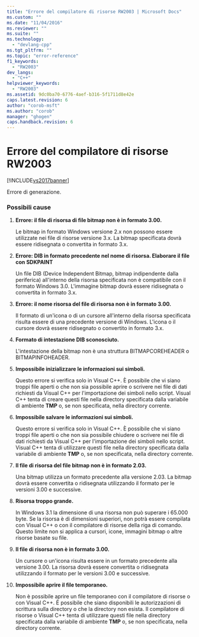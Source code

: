 ```yaml
---
title: "Errore del compilatore di risorse RW2003 | Microsoft Docs"
ms.custom: ""
ms.date: "11/04/2016"
ms.reviewer: ""
ms.suite: ""
ms.technology: 
  - "devlang-cpp"
ms.tgt_pltfrm: ""
ms.topic: "error-reference"
f1_keywords: 
  - "RW2003"
dev_langs: 
  - "C++"
helpviewer_keywords: 
  - "RW2003"
ms.assetid: 9dc0ba70-6776-4aef-b316-5f1711d8e42e
caps.latest.revision: 6
author: "corob-msft"
ms.author: "corob"
manager: "ghogen"
caps.handback.revision: 6
---
```

# Errore del compilatore di risorse RW2003
[!INCLUDE[vs2017banner](../../assembler/inline/includes/vs2017banner.md)]

Errore di generazione.  
  
### Possibili cause  
  
1.  **Errore: il file di risorsa di file bitmap non è in formato 3.00.**  
  
     Le bitmap in formato Windows versione 2.x non possono essere utilizzate nei file di risorse versione 3.x.  La bitmap specificata dovrà essere ridisegnata o convertita in formato 3.x.  
  
2.  **Errore: DIB in formato precedente nel nome di risorsa.  Elaborare il file con SDKPAINT**  
  
     Un file DIB \(Device Independent Bitmap, bitmap indipendente dalla periferica\) all'interno della risorsa specificata non è compatibile con il formato Windows 3.0.  L'immagine bitmap dovrà essere ridisegnata o convertita in formato 3.x.  
  
3.  **Errore: il nome risorsa del file di risorsa non è in formato 3.00.**  
  
     Il formato di un'icona o di un cursore all'interno della risorsa specificata risulta essere di una precedente versione di Windows.  L'icona o il cursore dovrà essere ridisegnato o convertito in formato 3.x.  
  
4.  **Formato di intestazione DIB sconosciuto.**  
  
     L'intestazione della bitmap non è una struttura BITMAPCOREHEADER o BITMAPINFOHEADER.  
  
5.  **Impossibile inizializzare le informazioni sui simboli.**  
  
     Questo errore si verifica solo in Visual C\+\+.  È possibile che vi siano troppi file aperti o che non sia possibile aprire o scrivere nei file di dati richiesti da Visual C\+\+ per l'importazione dei simboli nello script.  Visual C\+\+ tenta di creare questi file nella directory specificata dalla variabile di ambiente **TMP** o, se non specificata, nella directory corrente.  
  
6.  **Impossibile salvare le informazioni sui simboli.**  
  
     Questo errore si verifica solo in Visual C\+\+.  È possibile che vi siano troppi file aperti o che non sia possibile chiudere o scrivere nei file di dati richiesti da Visual C\+\+ per l'importazione dei simboli nello script.  Visual C\+\+ tenta di utilizzare questi file nella directory specificata dalla variabile di ambiente **TMP** o, se non specificata, nella directory corrente.  
  
7.  **Il file di risorsa del file bitmap non è in formato 2.03.**  
  
     Una bitmap utilizza un formato precedente alla versione 2.03.  La bitmap dovrà essere convertita o ridisegnata utilizzando il formato per le versioni 3.00 e successive.  
  
8.  **Risorsa troppo grande.**  
  
     In Windows 3.1 la dimensione di una risorsa non può superare i 65.000 byte.  Se la risorsa è di dimensioni superiori, non potrà essere compilata con Visual C\+\+ o con il compilatore di risorse della riga di comando.  Questo limite non si applica a cursori, icone, immagini bitmap o altre risorse basate su file.  
  
9. **Il file di risorsa non è in formato 3.00.**  
  
     Un cursore o un'icona risulta essere in un formato precedente alla versione 3.00.  La risorsa dovrà essere convertita o ridisegnata utilizzando il formato per le versioni 3.00 e successive.  
  
10. **Impossibile aprire il file temporaneo.**  
  
     Non è possibile aprire un file temporaneo con il compilatore di risorse o con Visual C\+\+.  È possibile che siano disponibili le autorizzazioni di scrittura sulla directory o che la directory non esista.  Il compilatore di risorse o Visual C\+\+ tenta di utilizzare questi file nella directory specificata dalla variabile di ambiente **TMP** o, se non specificata, nella directory corrente.